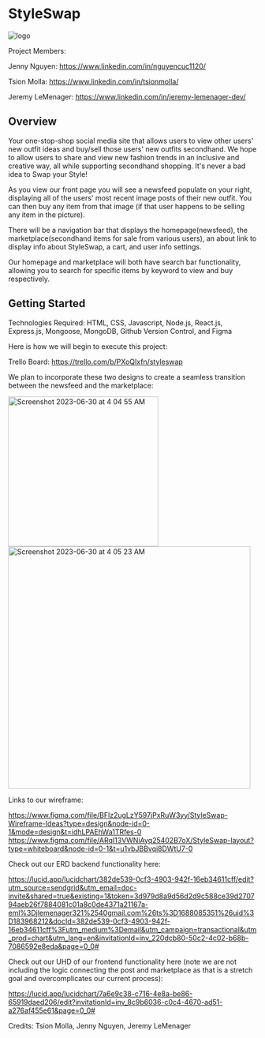 # StyleSwap

![logo](https://github.com/jlemenager/StyleSwap/assets/131897602/5908ce0f-8651-4204-ac64-c9bb68e865bb)

Project Members:

Jenny Nguyen: https://www.linkedin.com/in/nguyencuc1120/

Tsion Molla: https://www.linkedin.com/in/tsionmolla/

Jeremy LeMenager: https://www.linkedin.com/in/jeremy-lemenager-dev/

## Overview
Your one-stop-shop social media site that allows users to view other users' new outfit ideas and buy/sell those users' new outfits secondhand. We hope to allow users to share and view new fashion trends in an inclusive and creative way, all while supporting secondhand shopping. It's never a bad idea to Swap your Style!

As you view our front page you will see a newsfeed populate on your right, displaying all of the users' most recent image posts of their new outfit. You can then buy any item from that image (if that user happens to be selling any item in the picture).

There will be a navigation bar that displays the homepage(newsfeed), the marketplace(secondhand items for sale from various users), an about link to display info about StyleSwap, a cart, and user info settings.

Our homepage and marketplace will both have search bar functionality, allowing you to search for specific items by keyword to view and buy respectively.

## Getting Started

Technologies Required: HTML, CSS, Javascript, Node.js, React.js, Express.js, Mongoose, MongoDB, Github Version Control, and Figma

Here is how we will begin to execute this project:

Trello Board:
https://trello.com/b/PXoQIxfn/styleswap

We plan to incorporate these two designs to create a seamless transition between the newsfeed and the marketplace:

<img width="304" alt="Screenshot 2023-06-30 at 4 04 55 AM" src="https://github.com/jlemenager/StyleSwap/assets/131897602/8a7459e1-b238-4a62-862c-a5e947d544c3">

<img width="491" alt="Screenshot 2023-06-30 at 4 05 23 AM" src="https://github.com/jlemenager/StyleSwap/assets/131897602/ceb0780e-57b4-471c-8dae-2c9a24569e28">

Links to our wireframe:

https://www.figma.com/file/BFlz2ugLzY597jPxRuW3yy/StyleSwap-Wireframe-Ideas?type=design&node-id=0-1&mode=design&t=idhLPAEhWa1TRfes-0
https://www.figma.com/file/ARqI13VWNiAyq25402B7oX/StyleSwap-layout?type=whiteboard&node-id=0-1&t=u1vbJBBvqi8DWtU7-0

Check out our ERD backend functionality here: 

https://lucid.app/lucidchart/382de539-0cf3-4903-942f-16eb34611cff/edit?utm_source=sendgrid&utm_email=doc-invite&shared=true&existing=1&token=3d979d8a9d56d2d9c588ce39d270794aeb26f7884081c01a8c0de4371a21167a-eml%3Djlemenager321%2540gmail.com%26ts%3D1688085351%26uid%3D183968212&docId=382de539-0cf3-4903-942f-16eb34611cff%3Futm_medium%3Demail&utm_campaign=transactional&utm_prod=chart&utm_lang=en&invitationId=inv_220dcb80-50c2-4c02-b68b-7086592e8eda&page=0_0#

Check out our UHD of our frontend functionality here (note we are not including the logic connecting the post and marketplace as that is a stretch goal and overcomplicates our current process):

https://lucid.app/lucidchart/7a6e9c38-c716-4e8a-be86-65919daed206/edit?invitationId=inv_8c9b6036-c0c4-4670-ad51-a276af455e61&page=0_0#

Credits: Tsion Molla, Jenny Nguyen, Jeremy LeMenager
